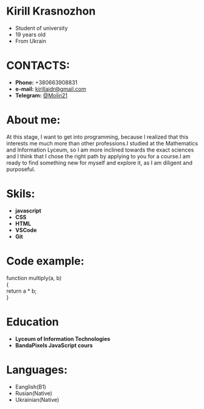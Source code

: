 # **Kirill Krasnozhon** 
 * Student of university
 * 19 years old
 * From Ukrain 

 # CONTACTS:
 * **Phone:** +380663908831
 * **e-mail:** kirillaidr@gmail.com
 * **Telegram:** [@Molin21](https://t.me/Molin21)

 # About me:
At this stage, I want to get into programming, because I realized that this interests me much more than other professions.I studied at the Mathematics and Information Lyceum, so I am more inclined towards the exact sciences and I think that I chose the right path by applying to you for a course.I am ready to find something new for myself and explore it, as I am diligent and purposeful. 

# Skils:
* **javascript**
* **CSS**
* **HTML**
* **VSCode**
* **Git**

# Code example:
function multiply(a, b)\
{\
    return  a * b;\
}

# Education
* **Lyceum of Information Technologies**
* **BandaPixels JavaScript cours**

# Languages:
* Eanglish(B1)
* Rusian(Native)
* Ukrainian(Native)

  
